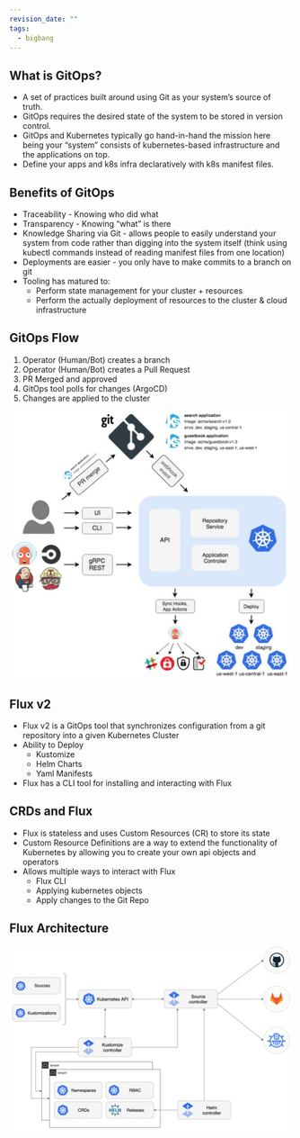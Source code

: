 ```yaml
---
revision_date: ""
tags:
  - bigbang
---
```

## What is GitOps?

* A set of practices built around using Git as your system’s source of truth.
* GitOps requires the desired state of the system to be stored in version control.
* GitOps and Kubernetes typically go hand-in-hand the mission here being your “system” consists of kubernetes-based infrastructure and the applications on top.
* Define your apps and k8s infra declaratively with k8s manifest files.


## Benefits of GitOps

* Traceability - Knowing who did what
* Transparency - Knowing “what” is there
* Knowledge Sharing via Git - allows people to easily understand your system from code rather than digging into the system itself (think using kubectl commands instead of reading manifest files from one location)
* Deployments are easier - you only have to make commits to a branch on git
* Tooling has matured to:
    * Perform state management for your cluster + resources
    * Perform the actually deployment of resources to the cluster & cloud infrastructure

## GitOps Flow

1. Operator (Human/Bot) creates a branch
2. Operator (Human/Bot) creates a Pull Request
3. PR Merged and approved
4. GitOps tool polls for changes (ArgoCD)
5. Changes are applied to the cluster

![Git Ops Flow](../images/gitops-flow.png)


## Flux v2

* Flux v2 is a GitOps tool that synchronizes configuration from a git repository into a given Kubernetes Cluster
* Ability to Deploy
    * Kustomize
    * Helm Charts
    * Yaml Manifests
* Flux has a CLI tool for installing and interacting with Flux


## CRDs and Flux

* Flux is stateless and uses Custom Resources (CR) to store its state
* Custom Resource Definitions are a way to extend the functionality of Kubernetes by allowing you to create your own api objects and operators
* Allows multiple ways to interact with Flux
    * Flux CLI
    * Applying kubernetes objects
    * Apply changes to the Git Repo

## Flux Architecture

![Git Ops Toolkit](../images/gitops-toolkit.png)
